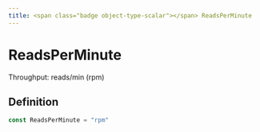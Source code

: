 ```yaml
---
title: <span class="badge object-type-scalar"></span> ReadsPerMinute
---
```

# <span class="badge object-type-scalar"></span> ReadsPerMinute

Throughput: reads/min (rpm)

## Definition

```go
const ReadsPerMinute = "rpm"
```
